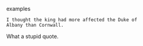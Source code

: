 examples

    I thought the king had more affected the Duke of
    Albany than Cornwall.

What a stupid quote.
